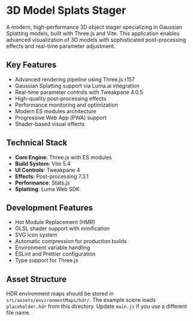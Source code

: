 # 3D Model Splats Stager

A modern, high-performance 3D object stager specializing in Gaussian Splatting models, built with Three.js and Vite. This application enables advanced visualization of 3D models with sophisticated post-processing effects and real-time parameter adjustment.

## Key Features
- Advanced rendering pipeline using Three.js r157
- Gaussian Splatting support via Luma.ai integration
- Real-time parameter controls with Tweakpane 4.0.5
- High-quality post-processing effects
- Performance monitoring and optimization
- Modern ES modules architecture
- Progressive Web App (PWA) support
- Shader-based visual effects

## Technical Stack
- **Core Engine**: Three.js with ES modules
- **Build System**: Vite 5.4
- **UI Controls**: Tweakpane 4
- **Effects**: Post-processing 7.3.1
- **Performance**: Stats.js
- **Splatting**: Luma Web SDK

## Development Features
- Hot Module Replacement (HMR)
- GLSL shader support with minification
- SVG icon system
- Automatic compression for production builds
- Environment variable handling
- ESLint and Prettier configuration
- Type support for Three.js

## Asset Structure
HDR environment maps should be stored in `src/assets/environmentMaps/hdr/`. The example scene loads `placeholder.hdr` from this directory. Update `main.js` if you use a different file name.
